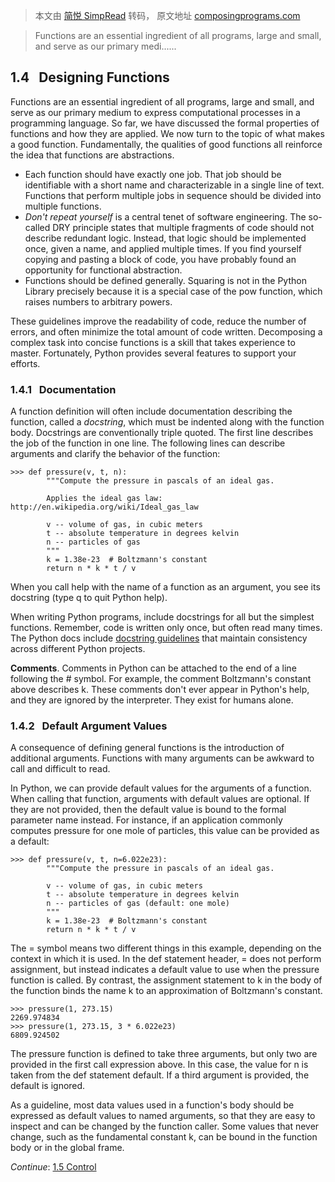 > 本文由 [简悦 SimpRead](http://ksria.com/simpread/) 转码， 原文地址 [composingprograms.com](http://composingprograms.com/pages/14-designing-functions.html)

> Functions are an essential ingredient of all programs, large and small, and serve as our primary medi......

1.4   Designing Functions
-------------------------

Functions are an essential ingredient of all programs, large and small, and serve as our primary medium to express computational processes in a programming language. So far, we have discussed the formal properties of functions and how they are applied. We now turn to the topic of what makes a good function. Fundamentally, the qualities of good functions all reinforce the idea that functions are abstractions.

*   Each function should have exactly one job. That job should be identifiable with a short name and characterizable in a single line of text. Functions that perform multiple jobs in sequence should be divided into multiple functions.
*   _Don't repeat yourself_ is a central tenet of software engineering. The so-called DRY principle states that multiple fragments of code should not describe redundant logic. Instead, that logic should be implemented once, given a name, and applied multiple times. If you find yourself copying and pasting a block of code, you have probably found an opportunity for functional abstraction.
*   Functions should be defined generally. Squaring is not in the Python Library precisely because it is a special case of the pow function, which raises numbers to arbitrary powers.

These guidelines improve the readability of code, reduce the number of errors, and often minimize the total amount of code written. Decomposing a complex task into concise functions is a skill that takes experience to master. Fortunately, Python provides several features to support your efforts.

### 1.4.1   Documentation

A function definition will often include documentation describing the function, called a _docstring_, which must be indented along with the function body. Docstrings are conventionally triple quoted. The first line describes the job of the function in one line. The following lines can describe arguments and clarify the behavior of the function:

```
>>> def pressure(v, t, n):
        """Compute the pressure in pascals of an ideal gas.

        Applies the ideal gas law: http://en.wikipedia.org/wiki/Ideal_gas_law

        v -- volume of gas, in cubic meters
        t -- absolute temperature in degrees kelvin
        n -- particles of gas
        """
        k = 1.38e-23  # Boltzmann's constant
        return n * k * t / v
```

When you call help with the name of a function as an argument, you see its docstring (type q to quit Python help).

When writing Python programs, include docstrings for all but the simplest functions. Remember, code is written only once, but often read many times. The Python docs include [docstring guidelines](http://www.python.org/dev/peps/pep-0257/) that maintain consistency across different Python projects.

**Comments**. Comments in Python can be attached to the end of a line following the # symbol. For example, the comment Boltzmann's constant above describes k. These comments don't ever appear in Python's help, and they are ignored by the interpreter. They exist for humans alone.

### 1.4.2   Default Argument Values

A consequence of defining general functions is the introduction of additional arguments. Functions with many arguments can be awkward to call and difficult to read.

In Python, we can provide default values for the arguments of a function. When calling that function, arguments with default values are optional. If they are not provided, then the default value is bound to the formal parameter name instead. For instance, if an application commonly computes pressure for one mole of particles, this value can be provided as a default:

```
>>> def pressure(v, t, n=6.022e23):
        """Compute the pressure in pascals of an ideal gas.

        v -- volume of gas, in cubic meters
        t -- absolute temperature in degrees kelvin
        n -- particles of gas (default: one mole)
        """
        k = 1.38e-23  # Boltzmann's constant
        return n * k * t / v
```

The = symbol means two different things in this example, depending on the context in which it is used. In the def statement header, = does not perform assignment, but instead indicates a default value to use when the pressure function is called. By contrast, the assignment statement to k in the body of the function binds the name k to an approximation of Boltzmann's constant.

```
>>> pressure(1, 273.15)
2269.974834
>>> pressure(1, 273.15, 3 * 6.022e23)
6809.924502
```

The pressure function is defined to take three arguments, but only two are provided in the first call expression above. In this case, the value for n is taken from the def statement default. If a third argument is provided, the default is ignored.

As a guideline, most data values used in a function's body should be expressed as default values to named arguments, so that they are easy to inspect and can be changed by the function caller. Some values that never change, such as the fundamental constant k, can be bound in the function body or in the global frame.

_Continue_: [1.5 Control](http://composingprograms.com/pages/15-control.html)